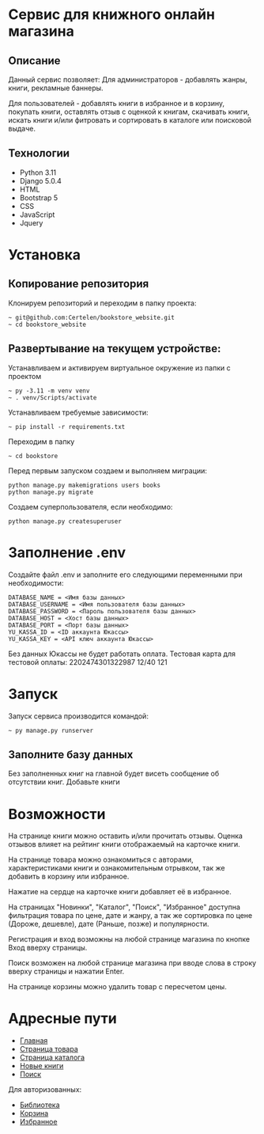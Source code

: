 # Сервис для книжного онлайн магазина

## Описание
Данный сервис позволяет:
Для администраторов - добавлять жанры, книги, рекламные баннеры.

Для пользователей - добавлять книги в избранное и в корзину, покупать книги, оставлять отзыв с оценкой к книгам, скачивать книги, искать книги и/или фитровать и сортировать в каталоге или поисковой выдаче.

## Технологии
- Python 3.11
- Django 5.0.4
- HTML
- Bootstrap 5
- CSS
- JavaScript
- Jquery

# Установка
## Копирование репозитория
Клонируем репозиторий и переходим в папку проекта:
```
~ git@github.com:Certelen/bookstore_website.git
~ cd bookstore_website
```

## Развертывание на текущем устройстве:
Устанавливаем и активируем виртуальное окружение из папки с проектом
```
~ py -3.11 -m venv venv
~ . venv/Scripts/activate
```
Устанавливаем требуемые зависимости:
```
~ pip install -r requirements.txt
```
Переходим в папку
```
~ cd bookstore
```
Перед первым запуском создаем и выполняем миграции:
```
python manage.py makemigrations users books
python manage.py migrate
```
Создаем суперпользователя, если необходимо:
```
python manage.py createsuperuser
```
# Заполнение .env
Создайте файл .env и заполните его следующими переменными при необходимости:
```
DATABASE_NAME = <Имя базы данных>
DATABASE_USERNAME = <Имя пользователя базы данных>
DATABASE_PASSWORD = <Пароль пользователя базы данных>
DATABASE_HOST = <Хост базы данных>
DATABASE_PORT = <Порт базы данных>
YU_KASSA_ID = <ID аккаунта Юкассы>
YU_KASSA_KEY = <API ключ аккаунта Юкассы>
```
Без данных Юкассы не будет работать оплата.
Тестовая карта для тестовой оплаты: 2202474301322987 12/40 121
# Запуск
Запуск сервиса производится командой:
```
~ py manage.py runserver
```
## Заполните базу данных
Без заполненных книг на главной будет висеть сообщение об отсутствии книг. Добавьте книги

# Возможности
На странице книги можно оставить и/или прочитать отзывы. Оценка отзывов влияет на рейтинг книги отображаемый на карточке книги.

На странице товара можно ознакомиться с авторами, характеристиками книги и ознакомительным отрывком, так же добавить в корзину или избранное.

Нажатие на сердце на карточке книги добавляет её в избранное.

На страницах "Новинки", "Каталог", "Поиск", "Избранное" доступна фильтрация товара по цене, дате и жанру, а так же сортировка по цене (Дороже, дешевле), дате (Раньше, позже) и популярности.

Регистрация и вход возможны на любой странице магазина по кнопке Вход вверху страницы.

Поиск возможен на любой странице магазина при вводе слова в строку вверху страницы и нажатии Enter.

На странице корзины можно удалить товар с пересчетом цены.
# Адресные пути
- [Главная](http://127.0.0.1:8000/)
- [Страница товара](http://127.0.0.1:8000/book/1/)
- [Страница каталога](http://127.0.0.1:8000/catalog)
- [Новые книги](http://127.0.0.1:8000/news)
- [Поиск](http://127.0.0.1:8000/search)

Для авторизованных:
- [Библиотека](http://127.0.0.1:8000/my/library)
- [Корзина](http://127.0.0.1:8000/my/cart)
- [Избранное](http://127.0.0.1:8000/my/favorite)

